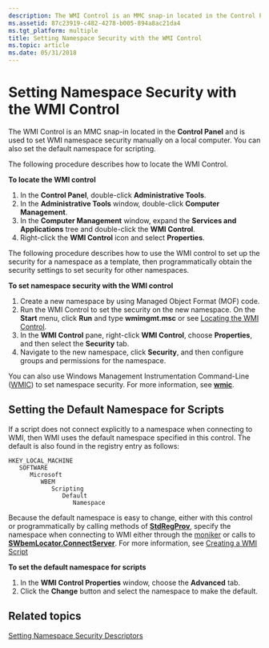 ```yaml
---
description: The WMI Control is an MMC snap-in located in the Control Panel and is used to set WMI namespace security manually on a local computer. You can also set the default namespace for scripting.
ms.assetid: 87c23919-c482-4278-b005-894a8ac21da4
ms.tgt_platform: multiple
title: Setting Namespace Security with the WMI Control
ms.topic: article
ms.date: 05/31/2018
---
```


# Setting Namespace Security with the WMI Control

The WMI Control is an MMC snap-in located in the **Control Panel** and is used to set WMI namespace security manually on a local computer. You can also set the default namespace for scripting.


The following procedure describes how to locate the WMI Control.

**To locate the WMI control**

1.  In the **Control Panel**, double-click **Administrative Tools**.
2.  In the **Administrative Tools** window, double-click **Computer Management**.
3.  In the **Computer Management** window, expand the **Services and Applications** tree and double-click the **WMI Control**.
4.  Right-click the **WMI Control** icon and select **Properties**.

The following procedure describes how to use the WMI control to set up the security for a namespace as a template, then programmatically obtain the security settings to set security for other namespaces.

**To set namespace security with the WMI control**

1.  Create a new namespace by using Managed Object Format (MOF) code.
2.  Run the WMI Control to set the security on the new namespace. On the **Start** menu, click **Run** and type **wmimgmt.msc** or see [Locating the WMI Control](#).
3.  In the **WMI Control** pane, right-click **WMI Control**, choose **Properties**, and then select the **Security** tab.
4.  Navigate to the new namespace, click **Security**, and then configure groups and permissions for the namespace.

You can also use Windows Management Instrumentation Command-Line ([WMIC](/previous-versions/windows/it-pro/windows-server-2012-R2-and-2012/cc754534(v=ws.11))) to set namespace security. For more information, see [**wmic**](wmic.md).

## Setting the Default Namespace for Scripts

If a script does not connect explicitly to a namespace when connecting to WMI, then WMI uses the default namespace specified in this control. The default is also found in the registry entry as follows:

```
HKEY_LOCAL_MACHINE
   SOFTWARE
      Microsoft
         WBEM
            Scripting
               Default
                  Namespace
```

Because the default namespace is easy to change, either with this control or programmatically by calling methods of [**StdRegProv**](/previous-versions/windows/desktop/regprov/stdregprov), specify the namespace when connecting to WMI either through the [moniker](constructing-a-moniker-string.md) or calls to [**SWbemLocator.ConnectServer**](swbemlocator-connectserver.md). For more information, see [Creating a WMI Script](creating-a-wmi-script.md)

**To set the default namespace for scripts**

1.  In the **WMI Control Properties** window, choose the **Advanced** tab.
2.  Click the **Change** button and select the namespace to make the default.

## Related topics

<dl> <dt>

[Setting Namespace Security Descriptors](setting-namespace-security-descriptors.md)
</dt> </dl>

 

 
